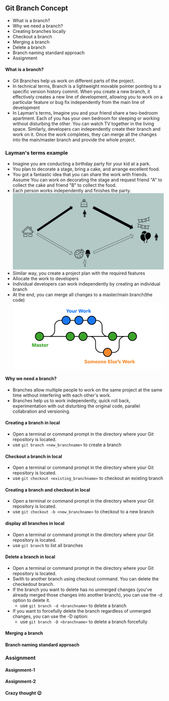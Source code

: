 ## Git Branch Concept ##
- What is a branch?
- Why we need a branch?
- Creating branches locally
- Checkout a branch
- Merging a branch
- Delete a branch
- Branch naming standard approach
- Assignment

#### What is a branch? ####
- Git Branches help us work on different parts of the project.
- In technical terms, Branch is a lightweight movable pointer pointing to a specific version history commit. When you create a new branch, it effectively creates a new line of development, allowing you to work on a particular feature or bug fix independently from the main line of development
- In Layman's terms, Imagine you and your friend share a two-bedroom apartment. Each of you has your own bedroom for sleeping or working without disturbing the other. You can watch TV together in the living space. Similarly, developers can independently create their branch and work on it. Once the work completes, they can merge all the changes into the main/master branch and provide the whole project.

### Layman's terms example ###
- Imagine you are conducting a birthday party for your kid at a park. 
- You plan to decorate a stage, bring a cake, and arrange excellent food. 
- You got a fantastic idea that you can share the work with friends. Assume You can work on decorating the stage and request friend "A" to collect the cake and friend "B" to collect the food. 
- Each person works independently and finishes the party. 
![branch example](https://github.com/yetanothermasterylearning/git/blob/main/05.%20Branch%20concept/Pictures/branch_example.png)
- Similar way, you create a project plan with the required features
- Allocate the work to developers
- Individual developers can work independently by creating an individual branch
- At the end, you can merge all changes to a master/main branch(the code)
![branch example](https://github.com/yetanothermasterylearning/git/blob/main/05.%20Branch%20concept/Pictures/git_branch_example.png)

#### Why we need a branch? ####
- Branches allow multiple people to work on the same project at the same time without interfering with each other's work.
- Branches help us to work independently, quick roll back, experimentation with out disturbing the original code, parallel collabration and versioning.

#### Creating a branch in local ####
- Open a terminal or command prompt in the directory where your Git repository is located.
- use ```git branch <new_branchname>``` to create a branch

#### Checkout a branch in local ####
- Open a terminal or command prompt in the directory where your Git repository is located.
- use ```git checkout <existing_branchname>``` to checkout an existing branch

#### Creating a branch and checkout in local ####
- Open a terminal or command prompt in the directory where your Git repository is located.
- use ```git checkout -b <new_branchname>``` to checkout to a new branch

#### display all branches in local ####
- Open a terminal or command prompt in the directory where your Git repository is located.
- use ```git branch``` to list all branches

#### Delete a branch in local ####
- Open a terminal or command prompt in the directory where your Git repository is located.
- Swith to another branch using checkout command. You can delete the checkedout branch.
- If the branch you want to delete has no unmerged changes (you've already merged those changes into another branch), you can use the -d option to delete it.
	- use ```git branch -d <branchname>``` to delete a branch
- If you want to forcefully delete the branch regardless of unmerged changes, you can use the -D option:
	- use ```git branch -D <branchname>``` to delete a branch forcefully

#### Merging a branch ####

#### Branch naming standard approach ####

### Assignment ###
#### Assignment-1 ####

#### Assignment-2 ####

#### Crazy thought :wink: ####

